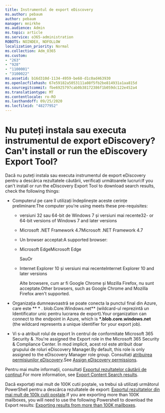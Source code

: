 ```yaml
---
title: Instrumentul de export eDiscovery
ms.author: pebaum
author: pebaum
manager: mnirkhe
ms.audience: Admin
ms.topic: article
ms.service: o365-administration
ROBOTS: NOINDEX, NOFOLLOW
localization_priority: Normal
ms.collection: Adm_O365
ms.custom:
- "263"
- "928"
- "1100001"
- "3100022"
ms.assetid: b16d310d-1134-4959-be68-d1c0ad463930
ms.openlocfilehash: 67e59182a5053111a08f5fb2be814931a1aa815d
ms.sourcegitcommit: fbe6925797cab0b38172386f1b059dc122e452a4
ms.translationtype: MT
ms.contentlocale: ro-RO
ms.lasthandoff: 09/25/2020
ms.locfileid: "48277952"
---
```

# <a name="cant-install-or-run-the-ediscovery-export-tool"></a><span data-ttu-id="7c091-102">Nu puteți instala sau executa instrumentul de export eDiscovery?</span><span class="sxs-lookup"><span data-stu-id="7c091-102">Can't install or run the eDiscovery Export Tool?</span></span>

<span data-ttu-id="7c091-103">Dacă nu puteți instala sau executa instrumentul de export eDiscovery pentru a descărca rezultatele căutării, verificați următoarele lucruri:</span><span class="sxs-lookup"><span data-stu-id="7c091-103">If you can't install or run the eDiscovery Export Tool to download search results, check the following things:</span></span>
  
- <span data-ttu-id="7c091-104">Computerul pe care îl utilizați îndeplinește aceste cerințe preliminare:</span><span class="sxs-lookup"><span data-stu-id="7c091-104">The computer you're using meets these pre-requisites:</span></span>

  - <span data-ttu-id="7c091-105">versiuni 32 sau 64-bit de Windows 7 și versiuni mai recente</span><span class="sxs-lookup"><span data-stu-id="7c091-105">32- or 64-bit versions of Windows 7 and later versions</span></span>

  - <span data-ttu-id="7c091-106">Microsoft .NET Framework 4.7</span><span class="sxs-lookup"><span data-stu-id="7c091-106">Microsoft .NET Framework 4.7</span></span>

  - <span data-ttu-id="7c091-107">Un browser acceptat:</span><span class="sxs-lookup"><span data-stu-id="7c091-107">A supported browser:</span></span>

  - <span data-ttu-id="7c091-108">Microsoft Edge</span><span class="sxs-lookup"><span data-stu-id="7c091-108">Microsoft Edge</span></span>

    <span data-ttu-id="7c091-109">Sau</span><span class="sxs-lookup"><span data-stu-id="7c091-109">Or</span></span>

  - <span data-ttu-id="7c091-110">Internet Explorer 10 și versiuni mai recente</span><span class="sxs-lookup"><span data-stu-id="7c091-110">Internet Explorer 10 and later versions</span></span>

    <span data-ttu-id="7c091-111">Alte browsere, cum ar fi Google Chrome și Mozilla Firefox, nu sunt acceptate.</span><span class="sxs-lookup"><span data-stu-id="7c091-111">Other browsers, such as Google Chrome and Mozilla Firefox aren't supported.</span></span>

- <span data-ttu-id="7c091-112">Organizația dumneavoastră se poate conecta la punctul final din Azure, care este \*\* \* . blob.Core.Windows.net\*\* (wildcard-ul reprezintă un Identificator unic pentru lucrarea de export).</span><span class="sxs-lookup"><span data-stu-id="7c091-112">Your organization can connect to the endpoint in Azure, which is **\*.blob.core.windows.net** (the wildcard represents a unique identifier for your export job).</span></span>

- <span data-ttu-id="7c091-113">Vi s-a atribuit rolul de export în centrul de conformitate Microsoft 365 Security &amp; .</span><span class="sxs-lookup"><span data-stu-id="7c091-113">You're assigned the Export role in the Microsoft 365 Security &amp; Compliance Center.</span></span> <span data-ttu-id="7c091-114">În mod implicit, acest rol este atribuit doar grupului de roluri eDiscovery Manager.</span><span class="sxs-lookup"><span data-stu-id="7c091-114">By default, this role is only assigned to the eDiscovery Manager role group.</span></span> <span data-ttu-id="7c091-115">Consultați [atribuirea permisiunilor eDiscovery](https://docs.microsoft.com/microsoft-365/compliance/assign-ediscovery-permissions).</span><span class="sxs-lookup"><span data-stu-id="7c091-115">See [Assign eDiscovery permissions](https://docs.microsoft.com/microsoft-365/compliance/assign-ediscovery-permissions).</span></span>

<span data-ttu-id="7c091-116">Pentru mai multe informații, consultați [Exportul rezultatelor căutării de conținut](https://docs.microsoft.com/microsoft-365/compliance/export-search-results).</span><span class="sxs-lookup"><span data-stu-id="7c091-116">For more information, see [Export Content Search results](https://docs.microsoft.com/microsoft-365/compliance/export-search-results).</span></span>

<span data-ttu-id="7c091-117">Dacă exportați mai mult de 100K cutii poștale, va trebui să utilizați următorul PowerShell pentru a descărca rezultatele de export:  [Exportul rezultatelor din mai mult de 100k cutii poștale](https://docs.microsoft.com/microsoft-365/compliance/export-search-results?view=o365-worldwide%23exporting-results-from-more-than-100000-mailboxes).</span><span class="sxs-lookup"><span data-stu-id="7c091-117">If you are exporting more than 100K mailboxes, you will need to use the following Powershell to download the Export results:  [Exporting results from more than 100K mailboxes](https://docs.microsoft.com/microsoft-365/compliance/export-search-results?view=o365-worldwide%23exporting-results-from-more-than-100000-mailboxes).</span></span>